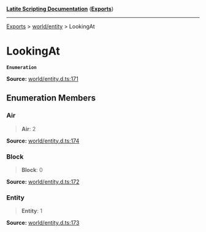 [**Latite Scripting Documentation**](../../README.md) ([**Exports**](../../exports.md))

---

[Exports](../../exports.md) > [world/entity](../index.md) > LookingAt

# LookingAt

**`Enumeration`**

**Source:** [world/entity.d.ts:171](https://github.com/LatiteScripting/latitescripting.github.io/blob/41aefce/definitions/world/entity.d.ts#L171)

## Enumeration Members

### Air

> **Air**: 2

**Source:** [world/entity.d.ts:174](https://github.com/LatiteScripting/latitescripting.github.io/blob/41aefce/definitions/world/entity.d.ts#L174)

### Block

> **Block**: 0

**Source:** [world/entity.d.ts:172](https://github.com/LatiteScripting/latitescripting.github.io/blob/41aefce/definitions/world/entity.d.ts#L172)

### Entity

> **Entity**: 1

**Source:** [world/entity.d.ts:173](https://github.com/LatiteScripting/latitescripting.github.io/blob/41aefce/definitions/world/entity.d.ts#L173)
